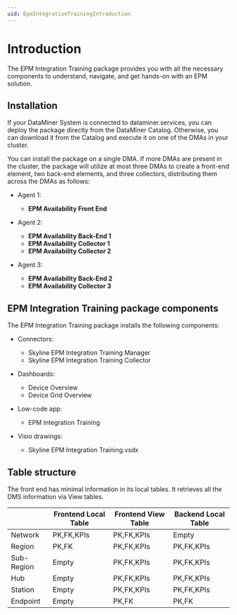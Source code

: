 ```yaml
---
uid: EpmIntegrationTrainingIntroduction
---
```


# Introduction

The EPM Integration Training package provides you with all the necessary components to understand, navigate, and get hands-on with an EPM solution.

## Installation

If your DataMiner System is connected to dataminer.services, you can deploy the package directly from the DataMiner Catalog. Otherwise, you can download it from the Catalog and execute it on one of the DMAs in your cluster.

You can install the package on a single DMA. If more DMAs are present in the cluster, the package will utilize at most three DMAs to create a front-end element, two back-end elements, and three collectors, distributing them across the DMAs as follows:

- Agent 1:

  - **EPM Availability Front End**

- Agent 2:

  - **EPM Availability Back-End 1**
  - **EPM Availability Collector 1**
  - **EPM Availability Collector 2**

- Agent 3:

  - **EPM Availability Back-End 2**
  - **EPM Availability Collector 3**

## EPM Integration Training package components

The EPM Integration Training package installs the following components:

- Connectors:

  - Skyline EPM Integration Training Manager
  - Skyline EPM Integration Training Collector

- Dashboards:

  - Device Overview
  - Device Grid Overview

- Low-code app:

  - EPM Integration Training

- Visio drawings:

  - Skyline EPM Integration Training.vsdx

## Table structure

The front end has minimal information in its local tables. It retrieves all the DMS information via View tables.

|            | Frontend Local Table | Frontend View Table | Backend Local Table |
|------------|----------------------|---------------------|---------------------|
| Network    | PK,FK,KPIs           | PK,FK,KPIs          | Empty               |
| Region     | PK,FK                | PK,FK,KPIs          | PK,FK,KPIs          |
| Sub-Region | Empty                | PK,FK,KPIs          | PK,FK,KPIs          |
| Hub        | Empty                | PK,FK,KPIs          | PK,FK,KPIs          |
| Station    | Empty                | PK,FK,KPIs          | PK,FK,KPIs          |
| Endpoint   | Empty                | PK,FK               | PK,FK               |
